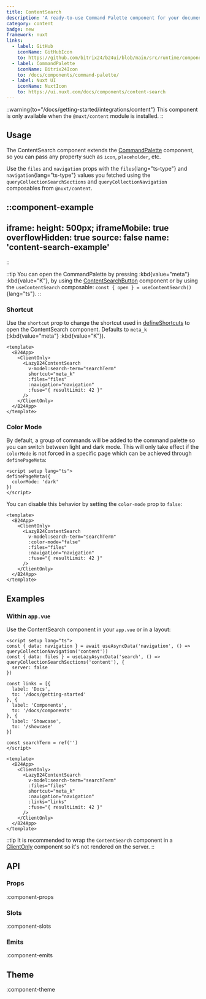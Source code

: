 ```yaml
---
title: ContentSearch
description: 'A ready-to-use Command Palette component for your documentation.'
category: content
badge: new
framework: nuxt
links:
  - label: GitHub
    iconName: GitHubIcon
    to: https://github.com/bitrix24/b24ui/blob/main/src/runtime/components/content/ContentSearch.vue
  - label: CommandPalette
    iconName: Bitrix24Icon
    to: /docs/components/command-palette/
  - label: Nuxt UI
    iconName: NuxtIcon
    to: https://ui.nuxt.com/docs/components/content-search
---
```


::warning{to="/docs/getting-started/integrations/content"}
This component is only available when the `@nuxt/content` module is installed.
::

## Usage

The ContentSearch component extends the [CommandPalette](/docs/components/command-palette/) component, so you can pass any property such as `icon`, `placeholder`, etc.

Use the `files` and `navigation` props with the `files`{lang="ts-type"} and `navigation`{lang="ts-type"} values you fetched using the `queryCollectionSearchSections` and `queryCollectionNavigation` composables from `@nuxt/content`.

::component-example
---
iframe:
  height: 500px;
iframeMobile: true
overflowHidden: true
source: false
name: 'content-search-example'
---
::

::tip
You can open the CommandPalette by pressing :kbd{value="meta"} :kbd{value="K"}, by using the [ContentSearchButton](/docs/components/content-search-button/) component or by using the `useContentSearch` composable: `const { open } = useContentSearch()`{lang="ts"}.
::

### Shortcut

Use the `shortcut` prop to change the shortcut used in [defineShortcuts](/docs/composables/define-shortcuts/) to open the ContentSearch component. Defaults to `meta_k` (:kbd{value="meta"} :kbd{value="K"}).

```vue [app.vue]{6}
<template>
  <B24App>
    <ClientOnly>
      <LazyB24ContentSearch
        v-model:search-term="searchTerm"
        shortcut="meta_k"
        :files="files"
        :navigation="navigation"
        :fuse="{ resultLimit: 42 }"
      />
    </ClientOnly>
  </B24App>
</template>
```

### Color Mode

By default, a group of commands will be added to the command palette so you can switch between light and dark mode. This will only take effect if the `colorMode` is not forced in a specific page which can be achieved through `definePageMeta`:

```vue [pages/index.vue]
<script setup lang="ts">
definePageMeta({
  colorMode: 'dark'
})
</script>
```

You can disable this behavior by setting the `color-mode` prop to `false`:

```vue [app.vue]{6}
<template>
  <B24App>
    <ClientOnly>
      <LazyB24ContentSearch
        v-model:search-term="searchTerm"
        :color-mode="false"
        :files="files"
        :navigation="navigation"
        :fuse="{ resultLimit: 42 }"
      />
    </ClientOnly>
  </B24App>
</template>
```

## Examples

### Within `app.vue`

Use the ContentSearch component in your `app.vue` or in a layout:

```vue [app.vue]
<script setup lang="ts">
const { data: navigation } = await useAsyncData('navigation', () => queryCollectionNavigation('content'))
const { data: files } = useLazyAsyncData('search', () => queryCollectionSearchSections('content'), {
  server: false
})

const links = [{
  label: 'Docs',
  to: '/docs/getting-started'
}, {
  label: 'Components',
  to: '/docs/components'
}, {
  label: 'Showcase',
  to: '/showcase'
}]

const searchTerm = ref('')
</script>

<template>
  <B24App>
    <ClientOnly>
      <LazyB24ContentSearch
        v-model:search-term="searchTerm"
        :files="files"
        shortcut="meta_k"
        :navigation="navigation"
        :links="links"
        :fuse="{ resultLimit: 42 }"
      />
    </ClientOnly>
  </B24App>
</template>
```

::tip
It is recommended to wrap the `ContentSearch` component in a [ClientOnly](https://nuxt.com/docs/api/components/client-only) component so it's not rendered on the server.
::

## API

### Props

:component-props

### Slots

:component-slots

### Emits

:component-emits

## Theme

:component-theme
